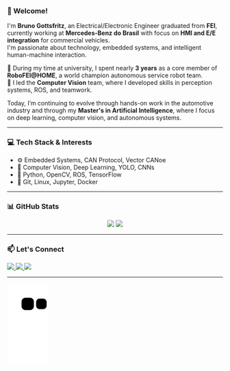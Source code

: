 ### 👋 Welcome!

I'm **Bruno Gottsfritz**, an Electrical/Electronic Engineer graduated from **FEI**, currently working at **Mercedes-Benz do Brasil** with focus on **HMI and E/E integration** for commercial vehicles.  
I'm passionate about technology, embedded systems, and intelligent human-machine interaction.

🦾 During my time at university, I spent nearly **3 years** as a core member of **RoboFEI@HOME**, a world champion autonomous service robot team.  
🚀 I led the **Computer Vision** team, where I developed skills in perception systems, ROS, and teamwork.

Today, I’m continuing to evolve through hands-on work in the automotive industry and through my **Master's in Artificial Intelligence**, where I focus on deep learning, computer vision, and autonomous systems.

---

### 💻 Tech Stack & Interests

- ⚙️ Embedded Systems, CAN Protocol, Vector CANoe
- 🤖 Computer Vision, Deep Learning, YOLO, CNNs
- 🐍 Python, OpenCV, ROS, TensorFlow
- 🔧 Git, Linux, Jupyter, Docker

---

### 📊 GitHub Stats

<div align="center">
  <img height="180em" src="https://github-readme-stats.vercel.app/api?username=bruno-gs&show_icons=true&theme=dark&include_all_commits=true&count_private=true"/>
  <img height="180em" src="https://github-readme-stats.vercel.app/api/top-langs/?username=bruno-gs&layout=compact&theme=dark"/>
</div>

---

### 📫 Let's Connect

<div>
  <a href="https://instagram.com/brunogottsfritz" target="_blank">
    <img src="https://img.shields.io/badge/-Instagram-%23E4405F?style=for-the-badge&logo=instagram&logoColor=white">
  </a>
  <a href="mailto:bgottsfritz@gmail.com" target="_blank">
    <img src="https://img.shields.io/badge/-Gmail-%23333?style=for-the-badge&logo=gmail&logoColor=white">
  </a>
  <a href="https://www.linkedin.com/in/bruno-gottsfritz/" target="_blank">
    <img src="https://img.shields.io/badge/-LinkedIn-%230077B5?style=for-the-badge&logo=linkedin&logoColor=white">
  </a>
</div>

---

![Snake animation](https://github.com/bruno-gs/bruno-gs/blob/output/github-contribution-grid-snake.svg)
